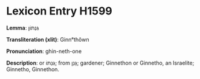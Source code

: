 # Lexicon Entry H1599

**Lemma**: גִּנְּתוֹן

**Transliteration (xlit)**: Ginnᵉthôwn

**Pronunciation**: ghin-neth-one

**Description**:
or גִּנְּתוֹ; from גָּנַן; gardener; Ginnethon or Ginnetho, an Israelite; Ginnetho, Ginnethon.
